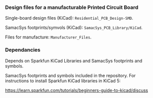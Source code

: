 ### Design files for a manufacturable Printed Circuit Board
Single-board design files (KiCad): `Residential_PCB_Design-SMD`.

SamacSys footprints/symvols (KiCad): `SamacSys_PCB_Library/KiCad`.

Files for manufacture: `Manufacturer_Files`.

### Dependancies
Depends on Sparkfun KiCad Libraries and SamacSys footprints and symbols.

SamacSys footprints and symbols included in the repository. For instructions to install Sparkfun KiCad libraries in KiCad 5:

https://learn.sparkfun.com/tutorials/beginners-guide-to-kicad/discuss
